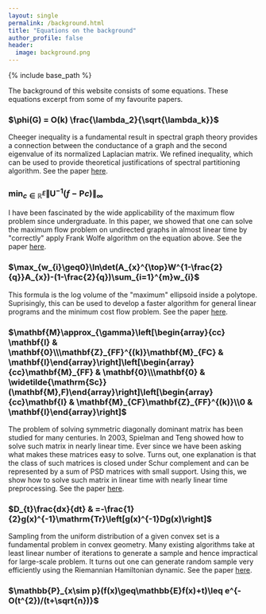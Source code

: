 ```yaml
---
layout: single
permalink: /background.html
title: "Equations on the background"
author_profile: false
header:
  image: background.png
---
```


{% include base_path %}

The background of this website consists of some equations. These equations excerpt from some of my favourite papers.

### $\phi(G) = O(k) \frac{\lambda_2}{\sqrt{\lambda_k}}$
Cheeger inequality is a fundamental result in spectral graph theory provides a connection between the conductance of a graph and the second eigenvalue of its normalized Laplacian matrix.
We refined inequality, which can be used to provide theoretical justifications of spectral partitioning algorithm.
See the paper [here](https://arxiv.org/abs/1301.5584).

### $\min_{c\in\mathbb{R}^{E}}\|\mathbf{U}^{-1}(f-\mathbf{P}c)\|_{\infty}$
I have been fascinated by the wide applicability of the maximum flow problem since undergraduate. In this paper, we showed that one can solve the maximum flow problem on undirected graphs in almost linear time by "correctly" apply Frank Wolfe algorithm on the equation above.
See the paper [here](https://arxiv.org/abs/1301.5584).

### $\max_{w_{i}\geq0}\ln\det(A_{x}^{\top}W^{1-\frac{2}{q}}A_{x})-(1-\frac{2}{q})\sum_{i=1}^{m}w_{i}$
This formula is the log volume of the "maximum" ellipsoid inside a polytope. Suprisingly, this can be used to develop a faster algorithm for general linear programs and the minimum cost flow problem.
See the paper [here](https://arxiv.org/abs/1301.5584).

### $\mathbf{M}\approx_{\gamma}\left[\begin{array}{cc} \mathbf{I} & \mathbf{0}\\\mathbf{Z}_{FF}^{(k)}\mathbf{M}_{FC} & \mathbf{I}\end{array}\right]\left[\begin{array}{cc}\mathbf{M}_{FF} & \mathbf{0}\\\mathbf{0} & \widetilde{\mathrm{Sc}}(\mathbf{M},F)\end{array}\right]\left[\begin{array}{cc}\mathbf{I} & \mathbf{M}_{CF}\mathbf{Z}_{FF}^{(k)}\\0 & \mathbf{I}\end{array}\right]$
The problem of solving symmetric diagonally dominant matrix has been studied for many centuries. In 2003, Spielman and Teng showed how to solve such matrix in nearly linear time. Ever since we have been asking what makes these matrices easy to solve. Turns out, one explanation is that the class of such matrices is closed under Schur complement and can be represented by a sum of PSD matrices with small support. Using this, we show how to solve such matrix in linear time with nearly linear time preprocessing.
See the paper [here](https://arxiv.org/abs/1512.01892).

### $D_{t}\frac{dx}{dt} & =-\frac{1}{2}g(x)^{-1}\mathrm{Tr}\left[g(x)^{-1}Dg(x)\right]$
Sampling from the uniform distribution of a given convex set is a fundamental problem in convex geometry. Many existing algorithms take at least linear number of iterations to generate a sample and hence impractical for large-scale problem. It turns out one can generate random sample very efficiently using the Riemannian Hamiltonian dynamic.
See the paper [here](https://arxiv.org/abs/1710.06261).

### $\mathbb{P}_{x\sim p}(f(x)\geq\mathbb{E}f(x)+t)\leq e^{-O(t^{2})/(t+\sqrt{n})}$
